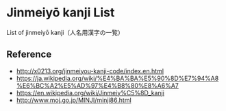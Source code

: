 # Jinmeiyō kanji List

List of jinmeiyō kanji（人名用漢字の一覧）

## Reference
- http://x0213.org/jinmeiyou-kanji-code/index.en.html
- https://ja.wikipedia.org/wiki/%E4%BA%BA%E5%90%8D%E7%94%A8%E6%BC%A2%E5%AD%97%E4%B8%80%E8%A6%A7
- https://en.wikipedia.org/wiki/Jinmeiy%C5%8D_kanji
- http://www.moj.go.jp/MINJI/minji86.html
